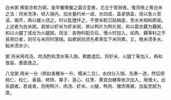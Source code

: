 白米粥 稀饭亦称为粥，是早餐晚餐之最合宜者，尤合于胃弱者。惟须用上等白米之法：将米洗净，倾入锅内，加水量约米一成、水四成，盖紧锅盖，烧以急火至滚，揭开，再以缓火烧之，时以匙搅拌之，不使米粒沉贴锅底，至水米相和即成。上述者为白米粥。若掺以虾米为虾米粥，掺以鸭片为鸭片粥，和以蓑衣藕为藕粥，和以火腿丁或丝为火腿粥。烧法：各物料配合后，慢火时加入。如肉、藕等料之不易熟烂者，则可与米同时落锅。如煮粥则须先煮荣后下米同煮。又，晚米须多水，籼米须水少。

粥 将米用鸡汤、肉汤酌和清水等入锅，煮数透后，将虾米、火腿丁等加入，再和食盐、酱面食之。

八宝粥 用米一分（例如香粳米一升、糯米二合），水四分入锅，先煮一透，然后把桃仁、松仁、香菌、柿饼、果子、莲心、红枣、黄宫白糖等依次加入，用慢火。此系甜者。若咸者，则用鸭汁、肉汤、虾米、火腿、鸭肉、猪肉等屑，加盐至腻为度。